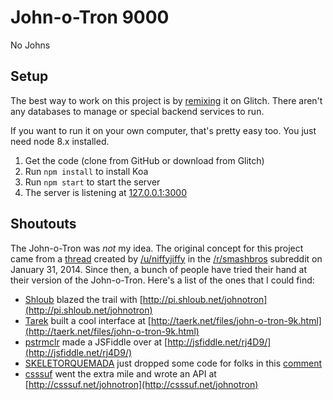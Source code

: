 # John-o-Tron 9000

No Johns

## Setup

The best way to work on this project is by [remixing](https://glitch.com/edit/#!/remix/john-o-tron) it on Glitch. There aren't any databases to manage or special backend services to run.

If you want to run it on your own computer, that's pretty easy too. You just need node 8.x installed.

1. Get the code (clone from GitHub or download from Glitch)
2. Run `npm install` to install Koa
3. Run `npm start` to start the server
4. The server is listening at [127.0.0.1:3000](http://127.0.0.1:3000)

## Shoutouts

The John-o-Tron was *not* my idea. The original concept for this project came from a [thread](http://www.reddit.com/r/smashbros/comments/1wnmet/johnotron_9000_10/) created by [/u/niffyjiffy](http://www.reddit.com/user/niffyjiffy) in the [/r/smashbros](http://www.reddit.com/r/smashbros/) subreddit on January 31, 2014. Since then, a bunch of people have tried their hand at their version of the John-o-Tron. Here's a list of the ones that I could find:

* [Shloub](http://www.reddit.com/user/Shloub) blazed the trail with [http://pi.shloub.net/johnotron](http://pi.shloub.net/johnotron)
* [Tarek](http://www.reddit.com/user/Taerk) built a cool interface at [http://taerk.net/files/john-o-tron-9k.html](http://taerk.net/files/john-o-tron-9k.html)
* [pstrmclr](http://www.reddit.com/user/pstrmclr) made a JSFiddle over at [http://jsfiddle.net/rj4D9/](http://jsfiddle.net/rj4D9/)
* [SKELETORQUEMADA](http://www.reddit.com/user/SKELETORQUEMADA) just dropped some code for folks in this [comment](http://www.reddit.com/r/smashbros/comments/1wnmet/johnotron_9000_10/cf484j4)
* [csssuf](http://www.reddit.com/user/csssuf) went the extra mile and wrote an API at [http://csssuf.net/johnotron](http://csssuf.net/johnotron)
